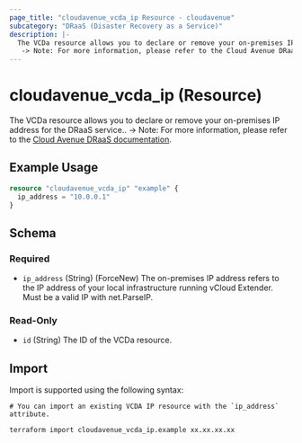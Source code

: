 ```yaml
---
page_title: "cloudavenue_vcda_ip Resource - cloudavenue"
subcategory: "DRaaS (Disaster Recovery as a Service)"
description: |-
  The VCDa resource allows you to declare or remove your on-premises IP address for the DRaaS service..
   -> Note: For more information, please refer to the Cloud Avenue DRaaS documentation https://wiki.cloudavenue.orange-business.com/wiki/DRaaS_with_VCDA.
---
```


# cloudavenue_vcda_ip (Resource)

The VCDa resource allows you to declare or remove your on-premises IP address for the DRaaS service..
 -> Note: For more information, please refer to the [Cloud Avenue DRaaS documentation](https://wiki.cloudavenue.orange-business.com/wiki/DRaaS_with_VCDA).

## Example Usage

```terraform
resource "cloudavenue_vcda_ip" "example" {
  ip_address = "10.0.0.1"
}
```

<!-- schema generated by tfplugindocs -->
## Schema

### Required

- `ip_address` (String) (ForceNew) The on-premises IP address refers to the IP address of your local infrastructure running vCloud Extender. Must be a valid IP with net.ParseIP.

### Read-Only

- `id` (String) The ID of the VCDa resource.

## Import

Import is supported using the following syntax:
```shell
# You can import an existing VCDA IP resource with the `ip_address` attribute.

terraform import cloudavenue_vcda_ip.example xx.xx.xx.xx
```
